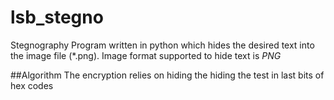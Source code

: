 # lsb_stegno
Stegnography Program written in python which hides the desired text into
the image file (*.png).
Image format supported to hide text is _*PNG*_

##Algorithm
The encryption relies on hiding the hiding the test in last bits of hex codes

